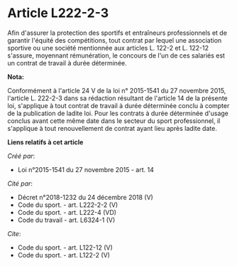 # Article L222-2-3

Afin d'assurer la protection des sportifs et entraîneurs professionnels et de garantir l'équité des compétitions, tout
contrat par lequel une association sportive ou une société mentionnée aux articles L. 122-2 et L. 122-12 s'assure, moyennant
rémunération, le concours de l'un de ces salariés est un contrat de travail à durée déterminée.

**Nota:**

Conformément à l'article 24 V de la loi n° 2015-1541 du 27 novembre 2015, l'article L. 222-2-3 dans sa rédaction résultant de
l'article 14 de la présente loi, s'applique à tout contrat de travail à durée déterminée conclu à compter de la publication
de ladite loi. Pour les contrats à durée déterminée d'usage conclus avant cette même date dans le secteur du sport
professionnel, il s'applique à tout renouvellement de contrat ayant lieu après ladite date.

**Liens relatifs à cet article**

_Créé par_:

  - Loi n°2015-1541 du 27 novembre 2015 - art. 14

_Cité par_:

  - Décret n°2018-1232 du 24 décembre 2018 (V)
  - Code du sport. - art. L222-2-2 (V)
  - Code du sport. - art. L222-4 (VD)
  - Code du travail - art. L6324-1 (V)

_Cite_:

  - Code du sport. - art. L122-12 (V)
  - Code du sport. - art. L122-2 (V)

